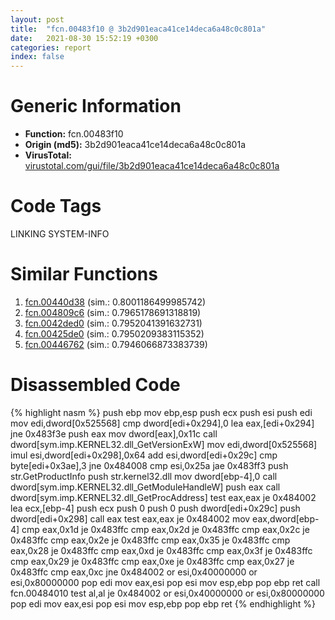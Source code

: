 ```yaml
---
layout: post
title:  "fcn.00483f10 @ 3b2d901eaca41ce14deca6a48c0c801a"
date:   2021-08-30 15:52:19 +0300
categories: report
index: false
---
```


# Generic Information
- **Function:** fcn.00483f10
- **Origin (md5):** 3b2d901eaca41ce14deca6a48c0c801a
- **VirusTotal:** [virustotal.com/gui/file/3b2d901eaca41ce14deca6a48c0c801a][virustotal_ref]

# Code Tags
<span class="tag" id="LINKING">LINKING</span>
<span class="tag" id="SYSTEM-INFO">SYSTEM-INFO</span>


# Similar Functions

1. [fcn.00440d38][similar_1_ref] (sim.: 0.8001186499985742)
2. [fcn.004809c6][similar_2_ref] (sim.: 0.7965178691318819)
3. [fcn.0042ded0][similar_3_ref] (sim.: 0.7952041391632731)
4. [fcn.00425de0][similar_4_ref] (sim.: 0.7950209383115352)
5. [fcn.00446762][similar_5_ref] (sim.: 0.7946066873383739)


# Disassembled Code

{% highlight nasm %}
push ebp
mov ebp,esp
push ecx
push esi
push edi
mov edi,dword[0x525568]
cmp dword[edi+0x294],0
lea eax,[edi+0x294]
jne 0x483f3e
push eax
mov dword[eax],0x11c
call dword[sym.imp.KERNEL32.dll_GetVersionExW]
mov edi,dword[0x525568]
imul esi,dword[edi+0x298],0x64
add esi,dword[edi+0x29c]
cmp byte[edi+0x3ae],3
jne 0x484008
cmp esi,0x25a
jae 0x483ff3
push str.GetProductInfo
push str.kernel32.dll
mov dword[ebp-4],0
call dword[sym.imp.KERNEL32.dll_GetModuleHandleW]
push eax
call dword[sym.imp.KERNEL32.dll_GetProcAddress]
test eax,eax
je 0x484002
lea ecx,[ebp-4]
push ecx
push 0
push 0
push dword[edi+0x29c]
push dword[edi+0x298]
call eax
test eax,eax
je 0x484002
mov eax,dword[ebp-4]
cmp eax,0x1d
je 0x483ffc
cmp eax,0x2d
je 0x483ffc
cmp eax,0x2c
je 0x483ffc
cmp eax,0x2e
je 0x483ffc
cmp eax,0x35
je 0x483ffc
cmp eax,0x28
je 0x483ffc
cmp eax,0xd
je 0x483ffc
cmp eax,0x3f
je 0x483ffc
cmp eax,0x29
je 0x483ffc
cmp eax,0xe
je 0x483ffc
cmp eax,0x27
je 0x483ffc
cmp eax,0xc
jne 0x484002
or esi,0x40000000
or esi,0x80000000
pop edi
mov eax,esi
pop esi
mov esp,ebp
pop ebp
ret 
call fcn.00484010
test al,al
je 0x484002
or esi,0x40000000
or esi,0x80000000
pop edi
mov eax,esi
pop esi
mov esp,ebp
pop ebp
ret 
{% endhighlight %}


[similar_1_ref]: /report/fcn.00440d38@418e0921f3a9bd4f5bc0dcc59623b5a1
[similar_2_ref]: /report/fcn.004809c6@289859175c221b107317af7727d26c17
[similar_3_ref]: /report/fcn.0042ded0@ba86269e5231930ee4def4088ddb8d19
[similar_4_ref]: /report/fcn.00425de0@3dfcfb1d918b690c00de324bcfcdc082
[similar_5_ref]: /report/fcn.00446762@53687e619dcac7d709f306d061d8daeb
[virustotal_ref]: https://www.virustotal.com/gui/file/3b2d901eaca41ce14deca6a48c0c801a